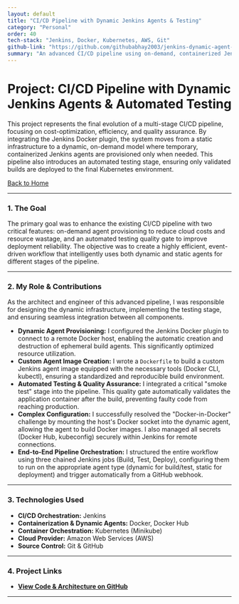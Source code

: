 ```yaml
---
layout: default
title: "CI/CD Pipeline with Dynamic Jenkins Agents & Testing"
category: "Personal"
order: 40
tech-stack: "Jenkins, Docker, Kubernetes, AWS, Git"
github-link: "https://github.com/githubabhay2003/jenkins-dynamic-agent-pipeline"
summary: "An advanced CI/CD pipeline using on-demand, containerized Jenkins agents and a testing quality gate for cost-optimized, reliable deployments to Kubernetes."
---
```


# Project: CI/CD Pipeline with Dynamic Jenkins Agents & Automated Testing

This project represents the final evolution of a multi-stage CI/CD pipeline, focusing on cost-optimization, efficiency, and quality assurance. By integrating the Jenkins Docker plugin, the system moves from a static infrastructure to a dynamic, on-demand model where temporary, containerized Jenkins agents are provisioned only when needed. This pipeline also introduces an automated testing stage, ensuring only validated builds are deployed to the final Kubernetes environment.

[Back to Home](../index.md)

---

### 1. The Goal

The primary goal was to enhance the existing CI/CD pipeline with two critical features: on-demand agent provisioning to reduce cloud costs and resource wastage, and an automated testing quality gate to improve deployment reliability. The objective was to create a highly efficient, event-driven workflow that intelligently uses both dynamic and static agents for different stages of the pipeline.

---

### 2. My Role & Contributions

As the architect and engineer of this advanced pipeline, I was responsible for designing the dynamic infrastructure, implementing the testing stage, and ensuring seamless integration between all components.

* **Dynamic Agent Provisioning:** I configured the Jenkins Docker plugin to connect to a remote Docker host, enabling the automatic creation and destruction of ephemeral build agents. This significantly optimized resource utilization.
* **Custom Agent Image Creation:** I wrote a `Dockerfile` to build a custom Jenkins agent image equipped with the necessary tools (Docker CLI, kubectl), ensuring a standardized and reproducible build environment.
* **Automated Testing & Quality Assurance:** I integrated a critical "smoke test" stage into the pipeline. This quality gate automatically validates the application container after the build, preventing faulty code from reaching production.
* **Complex Configuration:** I successfully resolved the "Docker-in-Docker" challenge by mounting the host's Docker socket into the dynamic agent, allowing the agent to build Docker images. I also managed all secrets (Docker Hub, kubeconfig) securely within Jenkins for remote connections.
* **End-to-End Pipeline Orchestration:** I structured the entire workflow using three chained Jenkins jobs (Build, Test, Deploy), configuring them to run on the appropriate agent type (dynamic for build/test, static for deployment) and trigger automatically from a GitHub webhook.

---

### 3. Technologies Used

* **CI/CD Orchestration:** Jenkins
* **Containerization & Dynamic Agents:** Docker, Docker Hub
* **Container Orchestration:** Kubernetes (Minikube)
* **Cloud Provider:** Amazon Web Services (AWS)
* **Source Control:** Git & GitHub

---

### 4. Project Links

* **<a href="https://github.com/githubabhay2003/jenkins-dynamic-agent-pipeline" target="_blank" rel="noopener noreferrer">View Code & Architecture on GitHub</a>**

---